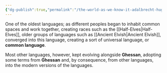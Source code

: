 ```yaml
---
{"dg-publish":true,"permalink":"/the-world-as-we-know-it-adalbrecht-hugh/ghessan/"}
---
```


One of the oldest languages; as different peoples began to inhabit common spaces and work together, creating races such as the [[Half-Elves\|Half-Elves]], older groups of languages such as [[Ancient Elvish\|Ancient Elvish]], converged into this language, creating a sort of universal language, or **common language**.

Most other languages, however, kept evolving alongside **Ghessan**, adopting some terms from **Ghessan** and, by consequence, from other languages, into the modern versions of the languages.